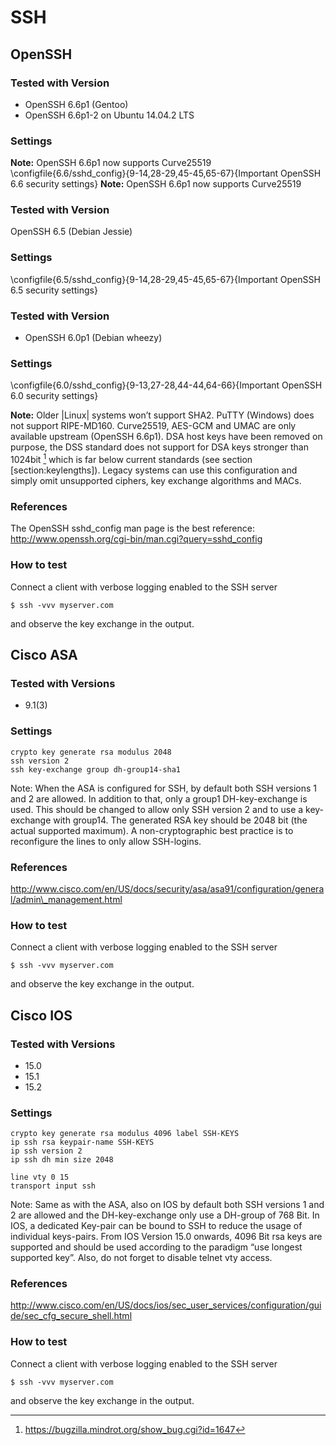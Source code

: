 SSH
===

OpenSSH
-------

### Tested with Version

* OpenSSH 6.6p1 (Gentoo)
* OpenSSH 6.6p1-2 on Ubuntu 14.04.2 LTS

### Settings

**Note:** OpenSSH 6.6p1 now supports Curve25519
\configfile{6.6/sshd_config}{9-14,28-29,45-45,65-67}{Important OpenSSH 6.6 security
settings}
**Note:** OpenSSH 6.6p1 now supports Curve25519

### Tested with Version

OpenSSH 6.5 (Debian Jessie)

### Settings
\configfile{6.5/sshd_config}{9-14,28-29,45-45,65-67}{Important OpenSSH 6.5 security
settings}

### Tested with Version

* OpenSSH 6.0p1 (Debian wheezy)

### Settings
\configfile{6.0/sshd_config}{9-13,27-28,44-44,64-66}{Important OpenSSH 6.0 security
settings}

**Note:** Older |Linux| systems won’t support SHA2. PuTTY (Windows) does
not support RIPE-MD160. Curve25519, AES-GCM and UMAC are only available
upstream (OpenSSH 6.6p1). DSA host keys have been removed on purpose,
the DSS standard does not support for DSA keys stronger than 1024bit
[^mindrot] which is far below current standards (see section
\[section:keylengths\]). Legacy systems can use this configuration and
simply omit unsupported ciphers, key exchange algorithms and MACs.

### References

The OpenSSH sshd\_config man page is the best reference:
<http://www.openssh.org/cgi-bin/man.cgi?query=sshd_config>

### How to test

Connect a client with verbose logging enabled to the SSH server

    $ ssh -vvv myserver.com

and observe the key exchange in the output.

Cisco ASA
---------

### Tested with Versions

* 9.1(3)

### Settings

    crypto key generate rsa modulus 2048
    ssh version 2
    ssh key-exchange group dh-group14-sha1

Note: When the ASA is configured for SSH, by default both SSH versions 1
and 2 are allowed. In addition to that, only a group1 DH-key-exchange is
used. This should be changed to allow only SSH version 2 and to use a
key-exchange with group14. The generated RSA key should be 2048 bit (the
actual supported maximum). A non-cryptographic best practice is to
reconfigure the lines to only allow SSH-logins.

### References

[http://www.cisco.com/en/US/docs/security/asa/asa91/configuration/general/admin\_management.html ](http://www.cisco.com/en/US/docs/security/asa/asa91/configuration/general/admin_management.html )

### How to test

Connect a client with verbose logging enabled to the SSH server

    $ ssh -vvv myserver.com

and observe the key exchange in the output.

Cisco IOS
---------

### Tested with Versions

* 15.0
* 15.1
* 15.2

### Settings

    crypto key generate rsa modulus 4096 label SSH-KEYS
    ip ssh rsa keypair-name SSH-KEYS
    ip ssh version 2
    ip ssh dh min size 2048

    line vty 0 15
    transport input ssh

Note: Same as with the ASA, also on IOS by default both SSH versions 1
and 2 are allowed and the DH-key-exchange only use a DH-group of 768
Bit. In IOS, a dedicated Key-pair can be bound to SSH to reduce the
usage of individual keys-pairs. From IOS Version 15.0 onwards, 4096 Bit
rsa keys are supported and should be used according to the paradigm “use
longest supported key”. Also, do not forget to disable telnet vty
access.

### References

<http://www.cisco.com/en/US/docs/ios/sec_user_services/configuration/guide/sec_cfg_secure_shell.html>

### How to test

Connect a client with verbose logging enabled to the SSH server

    $ ssh -vvv myserver.com

and observe the key exchange in the output.

[^mindrot]: <https://bugzilla.mindrot.org/show_bug.cgi?id=1647>
